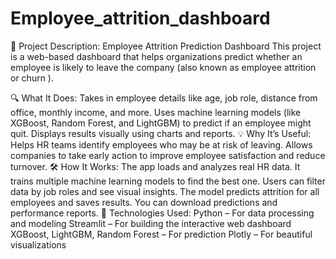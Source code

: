 # Employee_attrition_dashboard
📌 Project Description: Employee Attrition Prediction Dashboard
This project is a web-based dashboard that helps organizations predict whether an employee is likely to leave the company (also known as employee attrition or churn ).

🔍 What It Does:
Takes in employee details like age, job role, distance from office, monthly income, and more.
Uses machine learning models (like XGBoost, Random Forest, and LightGBM) to predict if an employee might quit.
Displays results visually using charts and reports.
💡 Why It’s Useful:
Helps HR teams identify employees who may be at risk of leaving.
Allows companies to take early action to improve employee satisfaction and reduce turnover.
🛠️ How It Works:
The app loads and analyzes real HR data.
It trains multiple machine learning models to find the best one.
Users can filter data by job roles and see visual insights.
The model predicts attrition for all employees and saves results.
You can download predictions and performance reports.
🧪 Technologies Used:
Python – For data processing and modeling
Streamlit – For building the interactive web dashboard
XGBoost, LightGBM, Random Forest – For prediction
Plotly – For beautiful visualizations
